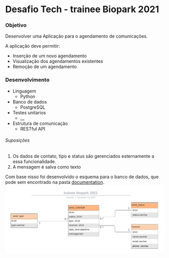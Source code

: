 # Desafio Tech - trainee Biopark 2021

### Objetivo
Desenvolver uma Aplicação para o agendamento de comunicações.

A aplicação deve permitir:
- Inserção de um novo agendamento
- Visualização dos agendamentos existentes
- Remoção de um agendamento


### Desenvolvimento
- Linguagem 
  - Python
- Banco de dados 
  - PostgreSQL
- Testes unitarios
  - \_\_
- Estrutura de comunicação
  - RESTful API

###### Suposições
1. Os dados de contato, tipo e status são gerenciados esternamente a essa funcionalidade.
2. A mensagem é salva como texto

Com base nisso foi desenvolvido o esquema para o banco de dados, que pode sem encontrado na pasta 
[documentation](/documentation).
![database scheme](https://raw.githubusercontent.com/diasEduardo/tech_test_biopark/main/documentation/Database/db_scheme.png)
